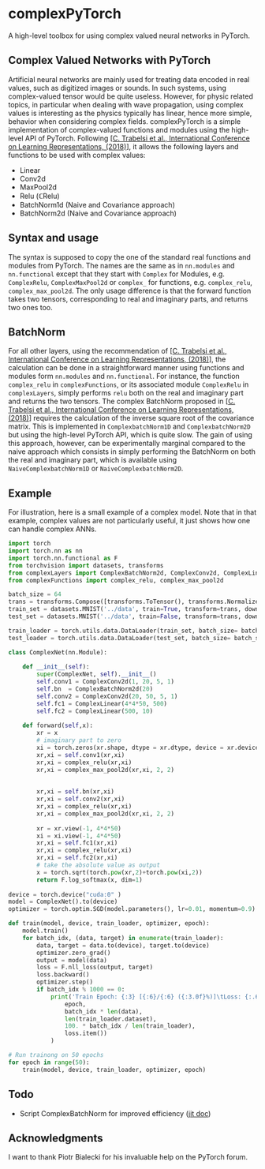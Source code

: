 # complexPyTorch

A high-level toolbox for using complex valued neural networks in PyTorch.

## Complex Valued Networks with PyTorch

Artificial neural networks are mainly used for treating data encoded in real values, such as digitized images or sounds. 
In such systems, using complex-valued tensor would be quite useless. 
However, for physic related topics, in particular when dealing with wave propagation, using complex values is interesting as the physics typically has linear, hence more simple, behavior when considering complex fields. 
complexPyTorch is a simple implementation of complex-valued functions and modules using the high-level API of PyTorch. 
Following [[C. Trabelsi et al., International Conference on Learning Representations, (2018)](https://openreview.net/forum?id=H1T2hmZAb)], it allows the following layers and functions to be used with complex values:
* Linear
* Conv2d
* MaxPool2d
* Relu (&#8450;Relu)
* BatchNorm1d (Naive and Covariance approach)
* BatchNorm2d (Naive and Covariance approach)



## Syntax and usage

The syntax is supposed to copy the one of the standard real functions and modules from PyTorch. 
The names are the same as in `nn.modules` and `nn.functional` except that they start with `Complex` for Modules, e.g. `ComplexRelu`, `ComplexMaxPool2d` or `complex_` for functions, e.g. `complex_relu`, `complex_max_pool2d`.
The only usage difference is that the forward function takes two tensors, corresponding to real and imaginary parts, and returns two ones too.

## BatchNorm

For all other layers, using the recommendation of [[C. Trabelsi et al., International Conference on Learning Representations, (2018)](https://openreview.net/forum?id=H1T2hmZAb)], the calculation can be done in a straightforward manner using functions and modules form `nn.modules` and `nn.functional`. 
For instance, the function `complex_relu` in `complexFunctions`, or its associated module `ComplexRelu` in `complexLayers`, simply performs `relu` both on the real and imaginary part and returns the two tensors.
The complex BatchNorm proposed in [[C. Trabelsi et al., International Conference on Learning Representations, (2018)](https://openreview.net/forum?id=H1T2hmZAb)] requires the calculation of the inverse square root of the covariance matrix.
This is implemented in `ComplexbatchNorm1D` and `ComplexbatchNorm2D` but using the high-level PyTorch API, which is quite slow.
The gain of using this approach, however, can be experimentally marginal compared to the naive approach which consists in simply performing the BatchNorm on both the real and imaginary part, which is available using `NaiveComplexbatchNorm1D` or `NaiveComplexbatchNorm2D`.


## Example

For illustration, here is a small example of a complex model.
Note that in that example, complex values are not particularly useful, it just shows how one can handle complex ANNs.

```python
import torch
import torch.nn as nn
import torch.nn.functional as F
from torchvision import datasets, transforms
from complexLayers import ComplexBatchNorm2d, ComplexConv2d, ComplexLinear
from complexFunctions import complex_relu, complex_max_pool2d

batch_size = 64
trans = transforms.Compose([transforms.ToTensor(), transforms.Normalize((0.5,), (1.0,))])
train_set = datasets.MNIST('../data', train=True, transform=trans, download=True)
test_set = datasets.MNIST('../data', train=False, transform=trans, download=True)

train_loader = torch.utils.data.DataLoader(train_set, batch_size= batch_size, shuffle=True)
test_loader = torch.utils.data.DataLoader(test_set, batch_size= batch_size, shuffle=True)

class ComplexNet(nn.Module):
    
    def __init__(self):
        super(ComplexNet, self).__init__()
        self.conv1 = ComplexConv2d(1, 20, 5, 1)
        self.bn  = ComplexBatchNorm2d(20)
        self.conv2 = ComplexConv2d(20, 50, 5, 1)
        self.fc1 = ComplexLinear(4*4*50, 500)
        self.fc2 = ComplexLinear(500, 10)
             
    def forward(self,x):
        xr = x
        # imaginary part to zero
        xi = torch.zeros(xr.shape, dtype = xr.dtype, device = xr.device)
        xr,xi = self.conv1(xr,xi)
        xr,xi = complex_relu(xr,xi)
        xr,xi = complex_max_pool2d(xr,xi, 2, 2)
        
        
        xr,xi = self.bn(xr,xi)
        xr,xi = self.conv2(xr,xi)
        xr,xi = complex_relu(xr,xi)
        xr,xi = complex_max_pool2d(xr,xi, 2, 2)
        
        xr = xr.view(-1, 4*4*50)
        xi = xi.view(-1, 4*4*50)
        xr,xi = self.fc1(xr,xi)
        xr,xi = complex_relu(xr,xi)
        xr,xi = self.fc2(xr,xi)
        # take the absolute value as output
        x = torch.sqrt(torch.pow(xr,2)+torch.pow(xi,2))
        return F.log_softmax(x, dim=1)
    
device = torch.device("cuda:0" )
model = ComplexNet().to(device)
optimizer = torch.optim.SGD(model.parameters(), lr=0.01, momentum=0.9)

def train(model, device, train_loader, optimizer, epoch):
    model.train()
    for batch_idx, (data, target) in enumerate(train_loader):
        data, target = data.to(device), target.to(device)
        optimizer.zero_grad()
        output = model(data)
        loss = F.nll_loss(output, target)
        loss.backward()
        optimizer.step()
        if batch_idx % 1000 == 0:
            print('Train Epoch: {:3} [{:6}/{:6} ({:3.0f}%)]\tLoss: {:.6f}'.format(
                epoch,
                batch_idx * len(data), 
                len(train_loader.dataset),
                100. * batch_idx / len(train_loader), 
                loss.item())
            )

# Run trainong on 50 epochs
for epoch in range(50):
    train(model, device, train_loader, optimizer, epoch)
```
        
## Todo
* Script ComplexBatchNorm for improved efficiency ([jit doc](https://pytorch.org/docs/stable/jit.html))

## Acknowledgments

I want to thank Piotr Bialecki for his invaluable help on the PyTorch forum.
